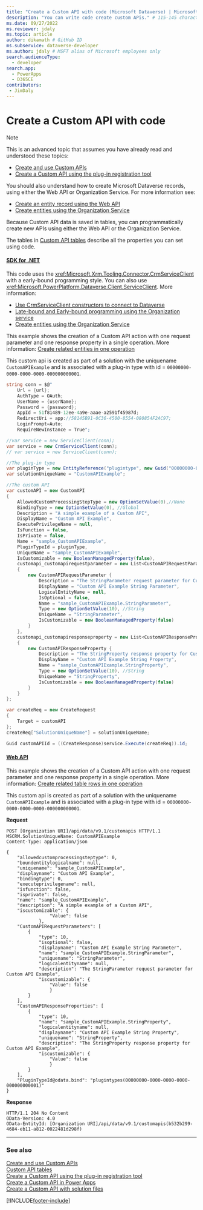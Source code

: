 ```yaml
---
title: "Create a Custom API with code (Microsoft Dataverse) | Microsoft Docs" # Intent and product brand in a unique string of 43-59 chars including spaces
description: "You can write code create custom APis." # 115-145 characters including spaces. This abstract displays in the search result.
ms.date: 09/27/2022
ms.reviewer: jdaly
ms.topic: article
author: dikamath # GitHub ID
ms.subservice: dataverse-developer
ms.author: jdaly # MSFT alias of Microsoft employees only
search.audienceType: 
  - developer
search.app: 
  - PowerApps
  - D365CE
contributors:
 - JimDaly
---
```

# Create a Custom API with code

> [!NOTE]
> This is an advanced topic that assumes you have already read and understood these topics:
> - [Create and use Custom APIs](custom-api.md)
> - [Create a Custom API using the plug-in registration tool](create-custom-api-prt.md)
>
> You should also understand how to create Microsoft Dataverse records, using either the Web API or Organization Service. For more information see:
> - [Create an entity record using the Web API](webapi/create-entity-web-api.md)
> - [Create entities using the Organization Service](org-service/entity-operations-create.md)

Because Custom API data is saved in tables, you can programmatically create new APIs using either the Web API or the Organization Service.

The tables in [Custom API tables](custom-api-tables.md) describe all the properties you can set using code.

#### [SDK for .NET](#tab/sdk)

This code uses the <xref:Microsoft.Xrm.Tooling.Connector.CrmServiceClient> with a early-bound programming style. You can also use <xref:Microsoft.PowerPlatform.Dataverse.Client.ServiceClient>. More information:

- [Use CrmServiceClient constructors to connect to Dataverse](xrm-tooling/use-crmserviceclient-constructors-connect.md)
- [Late-bound and Early-bound programming using the Organization service](org-service/early-bound-programming.md)
- [Create entities using the Organization Service](org-service/entity-operations-create.md)

This example shows the creation of a Custom API action with one request parameter and one response property in a single operation. More information: [Create related entities in one operation](org-service/entity-operations-create.md#create-related-entities-in-one-operation)

This custom api is created as part of a solution with the uniquename `CustomAPIExample` and is associated with a plug-in type with id = `00000000-0000-0000-0000-000000000001`.

```csharp
string conn = $@"
    Url = {url};
    AuthType = OAuth;
    UserName = {userName};
    Password = {password};
    AppId = 51f81489-12ee-4a9e-aaae-a2591f45987d;
    RedirectUri = app://58145B91-0C36-4500-8554-080854F2AC97;
    LoginPrompt=Auto;
    RequireNewInstance = True";

//var service = new ServiceClient(conn);
var service = new CrmServiceClient(conn);
// var service = new ServiceClient(conn);

//The plug-in type
var pluginType = new EntityReference("plugintype", new Guid("00000000-0000-0000-0000-000000000001"));
var solutionUniqueName = "CustomAPIExample";

//The custom API
var customAPI = new CustomAPI
{
    AllowedCustomProcessingStepType = new OptionSetValue(0),//None
    BindingType = new OptionSetValue(0), //Global
    Description = "A simple example of a Custom API",
    DisplayName = "Custom API Example",
    ExecutePrivilegeName = null,
    IsFunction = false,
    IsPrivate = false,
    Name = "sample_CustomAPIExample",
    PluginTypeId = pluginType,
    UniqueName = "sample_CustomAPIExample",
    IsCustomizable = new BooleanManagedProperty(false),
    customapi_customapirequestparameter = new List<CustomAPIRequestParameter>()
    {
        new CustomAPIRequestParameter {
            Description = "The StringParameter request parameter for Custom API Example",
            DisplayName = "Custom API Example String Parameter",
            LogicalEntityName = null,
            IsOptional = false,
            Name = "sample_CustomAPIExample.StringParameter",
            Type = new OptionSetValue(10), //String
            UniqueName = "StringParameter",
            IsCustomizable = new BooleanManagedProperty(false)
        }
    },
    customapi_customapiresponseproperty = new List<CustomAPIResponseProperty>()
    {
        new CustomAPIResponseProperty {
            Description = "The StringProperty response property for Custom API Example",
            DisplayName = "Custom API Example String Property",
            Name = "sample_CustomAPIExample.StringProperty",
            Type = new OptionSetValue(10), //String
            UniqueName = "StringProperty",
            IsCustomizable = new BooleanManagedProperty(false)
        }
    }
};

var createReq = new CreateRequest
{
    Target = customAPI
};
createReq["SolutionUniqueName"] = solutionUniqueName;

Guid customAPIId = ((CreateResponse)service.Execute(createReq)).id;
```

#### [Web API](#tab/webapi)

This example shows the creation of a Custom API action with one request parameter and one response property in a single operation. More information: [Create related table rows in one operation](webapi/create-entity-web-api.md#create-related-table-rows-in-one-operation)

This custom api is created as part of a solution with the uniquename `CustomAPIExample` and is associated with a plug-in type with id = `00000000-0000-0000-0000-000000000001`.

**Request**

```http
POST [Organization URI]/api/data/v9.1/customapis HTTP/1.1
MSCRM.SolutionUniqueName: CustomAPIExample
Content-Type: application/json

{
    "allowedcustomprocessingsteptype": 0,
    "boundentitylogicalname": null,
    "uniquename": "sample_CustomAPIExample",
    "displayname": "Custom API Example",
    "bindingtype": 0,
    "executeprivilegename": null,
    "isfunction": false,
    "isprivate": false,
    "name": "sample_CustomAPIExample",
    "description": "A simple example of a Custom API",
    "iscustomizable": {
                "Value": false
            },
    "CustomAPIRequestParameters": [
        {
            "type": 10,
            "isoptional": false,
            "displayname": "Custom API Example String Parameter",
            "name": "sample_CustomAPIExample.StringParameter",
            "uniquename": "StringParameter",
            "logicalentityname": null,
            "description": "The StringParameter request parameter for Custom API Example",
            "iscustomizable": {
                "Value": false
                }
        }
    ],
    "CustomAPIResponseProperties": [
        {
            "type": 10,
            "name": "sample_CustomAPIExample.StringProperty",
            "logicalentityname": null,
            "displayname": "Custom API Example String Property",
            "uniquename": "StringProperty",
            "description": "The StringProperty response property for Custom API Example",
            "iscustomizable": {
                "Value": false
                }
        }
    ],
    "PluginTypeId@odata.bind": "plugintypes(00000000-0000-0000-0000-000000000001)"
}
```

**Response**

```http
HTTP/1.1 204 No Content
OData-Version: 4.0
OData-EntityId: [Organization URI]/api/data/v9.1/customapis(b532b299-4684-eb11-a812-0022481d298f)
```

---

### See also

[Create and use Custom APIs](custom-api.md)<br/>
[Custom API tables](custom-api-tables.md)<br/>
[Create a Custom API using the plug-in registration tool](create-custom-api-prt.md)<br/>
[Create a Custom API in Power Apps](create-custom-api-maker-portal.md)<br/>
[Create a Custom API with solution files](create-custom-api-solution.md)<br/>

[!INCLUDE[footer-include](../../includes/footer-banner.md)]